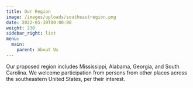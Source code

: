 ```yaml
---
title: Our Region
image: /images/uploads/southeastregion.png
date: 2022-05-30T00:00:00
weight: 230
sidebar_right: list
menu:
  main:
    parent: About Us
---
```

Our proposed region includes Mississippi, Alabama, Georgia, and South Carolina.  We welcome participation from persons from other places across the southeastern United States, per their interest.

<!-- more -->